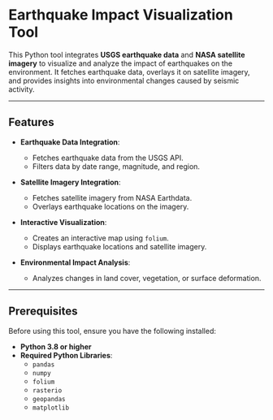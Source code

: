 # Earthquake Impact Visualization Tool

This Python tool integrates **USGS earthquake data** and **NASA satellite imagery** to visualize and analyze the impact of earthquakes on the environment. It fetches earthquake data, overlays it on satellite imagery, and provides insights into environmental changes caused by seismic activity.

---

## Features

- **Earthquake Data Integration**:
  - Fetches earthquake data from the USGS API.
  - Filters data by date range, magnitude, and region.

- **Satellite Imagery Integration**:
  - Fetches satellite imagery from NASA Earthdata.
  - Overlays earthquake locations on the imagery.

- **Interactive Visualization**:
  - Creates an interactive map using `folium`.
  - Displays earthquake locations and satellite imagery.

- **Environmental Impact Analysis**:
  - Analyzes changes in land cover, vegetation, or surface deformation.

---

## Prerequisites

Before using this tool, ensure you have the following installed:

- **Python 3.8 or higher**
- **Required Python Libraries**:
  - `pandas`
  - `numpy`
  - `folium`
  - `rasterio`
  - `geopandas`
  - `matplotlib`
